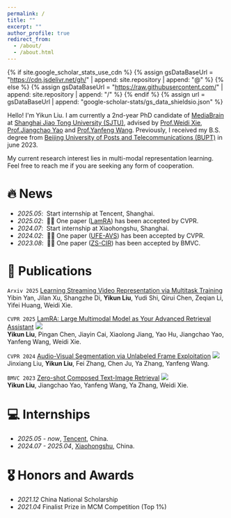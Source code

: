 ```yaml
---
permalink: /
title: ""
excerpt: ""
author_profile: true
redirect_from: 
  - /about/
  - /about.html
---
```


{% if site.google_scholar_stats_use_cdn %}
{% assign gsDataBaseUrl = "https://cdn.jsdelivr.net/gh/" | append: site.repository | append: "@" %}
{% else %}
{% assign gsDataBaseUrl = "https://raw.githubusercontent.com/" | append: site.repository | append: "/" %}
{% endif %}
{% assign url = gsDataBaseUrl | append: "google-scholar-stats/gs_data_shieldsio.json" %}

<span class='anchor' id='about-me'></span>

Hello! I'm Yikun Liu. I am currently a 2nd-year PhD candidate of <a href="https://mediabrain.sjtu.edu.cn/">MediaBrain</a> at <a href="https://www.sjtu.edu.cn/">Shanghai Jiao Tong University (SJTU)</a>, advised by <a href="https://weidixie.github.io/">Prof.Weidi Xie</a>, <a href="https://sunarker.github.io/index.html">Prof.Jiangchao Yao</a> and <a href="https://cmic.sjtu.edu.cn/wangyanfeng/">Prof.Yanfeng Wang</a>. Previously, I received my B.S. degree from <a href="https://www.bupt.edu.cn/">Beijing University of Posts and Telecommunications (BUPT)</a> in june 2023.

My current research interest lies in multi-modal representation learning. Feel free to reach me if you are seeking any form of cooperation.


# 🔥 News
- *2025.05*: &nbsp;Start internship at Tencent, Shanghai.
- *2025.02*: &nbsp;🎉🎉 One paper (<a href="https://arxiv.org/abs/2412.01720">LamRA</a>) has been accepted by CVPR.
- *2024.07*: &nbsp;Start internship at Xiaohongshu, Shanghai.
- *2024.02*: &nbsp;🎉🎉 One paper (<a href="https://arxiv.org/abs/2403.11074">UFE-AVS</a>) has been accepted by CVPR.
- *2023.08*: &nbsp;🎉🎉 One paper (<a href="https://arxiv.org/abs/2306.07272">ZS-CIR</a>) has been accepted by BMVC.

# 📝 Publications 

``Arxiv 2025`` [Learning Streaming Video Representation via Multitask Training](https://go2heart.github.io/streamformer/)<br>
  Yibin Yan, Jilan Xu, Shangzhe Di, **Yikun Liu**, Yudi Shi, Qirui Chen, Zeqian Li, Yifei Huang, Weidi Xie.

``CVPR 2025`` [LamRA: Large Multimodal Model as Your Advanced Retrieval Assistant](https://code-kunkun.github.io/LamRA/) [![](https://img.shields.io/github/stars/Code-kunkun/LamRA?style=social&amp;label=Stars)](https://code-kunkun.github.io/LamRA/)<br>
  **Yikun Liu**, Pingan Chen, Jiayin Cai, Xiaolong Jiang, Yao Hu, Jiangchao Yao, Yanfeng Wang, Weidi Xie.

``CVPR 2024`` [Audio-Visual Segmentation via Unlabeled Frame Exploitation](https://jinxiang-liu.github.io/UFE-AVS/) [![](https://img.shields.io/github/stars/jinxiang-liu/UFE-AVS?style=social&label=Stars)](https://github.com/jinxiang-liu/UFE-AVS)<br>
  Jinxiang Liu, **Yikun Liu**, Fei Zhang, Chen Ju, Ya Zhang, Yanfeng Wang.

``BMVC 2023`` [Zero-shot Composed Text-Image Retrieval](https://code-kunkun.github.io/ZS-CIR/) [![](https://img.shields.io/github/stars/Code-kunkun/ZS-CIR?style=social&label=Stars)](https://github.com/Code-kunkun/ZS-CIR)<br>
  **Yikun Liu**, Jiangchao Yao, Yanfeng Wang, Ya Zhang, Weidi Xie.


# 💻 Internships
- *2025.05 - now*, [Tencent](https://www.tencent.com/en-us/
), China.
- *2024.07 - 2025.04*, [Xiaohongshu](https://www.xiaohongshu.com
), China.

# 🎖 Honors and Awards
- *2021.12* China National Scholarship
- *2021.04* Finalist Prize in MCM Competition (Top 1%)